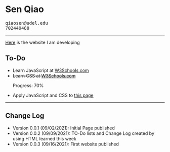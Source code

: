 # Sen Qiao
<pre>
qiaosen@udel.edu
702449488
</pre>
<hr>

<p><a href="Website.html">Here</a> is the website I am developing</p>


<html>
<body>

<h2>To-Do</h2>

<ul>
  <li>Learn JavaScript at <a href="https://www.w3schools.com/">W3Schools.com</a></li>
  <li><del>Learn CSS at <a href="https://www.w3schools.com/">W3Schools.com</a></del> <p>Progress: 70%</p></li>
  <li>Apply JavaScript and CSS to <a href="https://oxyuranus2020.github.io/Sen.Qiao.CISC275/">this page</a></li>
</ul>
<hr>

<h2>Change Log</h2>
<ul>
  <li>Version 0.0.1 (09/02/2021): Initial Page published</li>
  <li>Version 0.0.2 (09/09/2021): TO-Do lists and Change Log created by using HTML learned this week</li>
  <li>Version 0.0.3 (09/16/2021): First website published</li>
</ul> 

</body>
</html>
